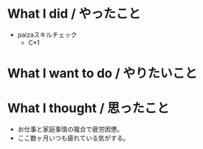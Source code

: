 # What I did / やったこと
- paizaスキルチェック
  - C\*1

# What I want to do / やりたいこと

# What I thought / 思ったこと
- お仕事と家庭事情の複合で疲労困憊。
- ここ数ヶ月いつも疲れている気がする。
